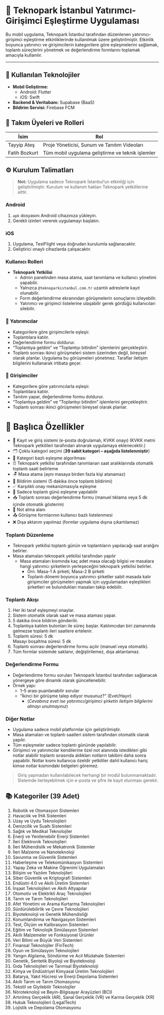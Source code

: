# 🌉 Teknopark İstanbul Yatırımcı-Girişimci Eşleştirme Uygulaması

Bu mobil uygulama, Teknopark İstanbul tarafından düzenlenen yatırımcı-girişimci eşleştirme etkinliklerinde kullanılmak üzere geliştirilmiştir. Etkinlik boyunca yatırımcı ve girişimcilerin kategorilere göre eşleşmelerini sağlamak, toplantı süreçlerini yönetmek ve değerlendirme formlarını toplamak amacıyla kullanılır.

---

## 🧪 Kullanılan Teknolojiler

- **Mobil Geliştirme:**
  - Android: Flutter
  - iOS: Swift
- **Backend & Veritabanı:** Supabase (BaaS)
- **Bildirim Servisi:** Firebase FCM

## 👥 Takım Üyeleri ve Rolleri

| İsim         | Rol                                      |
|--------------|-------------------------------------------|
| Tayyip Ateş  | Proje Yöneticisi, Sunum ve Tanıtım Videoları |
| Fatih Bozkurt| Tüm mobil uygulama geliştirme ve teknik işlemler |

## ⚙️ Kurulum Talimatları

> **Not:** Uygulama sadece Teknopark İstanbul’un etkinliği için geliştirilmiştir. Kurulum ve kullanım hakları Teknopark yetkililerine aittir.

### Android
1. `apk` dosyasını Android cihazınıza yükleyin.
2. Gerekli izinleri vererek uygulamayı başlatın.

### iOS
1. Uygulama, TestFlight veya doğrudan kurulumla sağlanacaktır.
2. Geliştirici onaylı cihazlarda çalışacaktır.

### Kullanıcı Rolleri
- **Teknopark Yetkilisi**
  - Admin panelinden masa atama, saat tanımlama ve kullanıcı yönetimi yapabilir.
  - Yalnızca `@teknoparkistanbul.com.tr` uzantılı adreslerle kayıt olunabilir.
  - Form değerlendirme ekranından görüşmelerin sonuçlarını izleyebilir.
  - Yatırımcı ve girişimci listelerine ulaşabilir gerek gördüğü kullanıcıları silebilir.

### 💼 Yatırımcılar

- Kategorilere göre girişimcilerle eşleşir.
- Toplantılara katılır.
- Değerlendirme formu doldurur.
- “Toplantıya geldim” ve “Toplantıyı bitirdim” işlemlerini gerçekleştirir.
- Toplantı sonrası ikinci görüşmeleri sistem üzerinden değil, bireysel olarak planlar. Uygulama bu görüşmeleri yönetmez. Taraflar iletişim bilgilerini kullanarak irtibata geçer.

### 🚀 Girişimciler

- Kategorilere göre yatırımcılarla eşleşir.
- Toplantılara katılır.
- Tanıtım yapar, değerlendirme formu doldurur.
- “Toplantıya geldim” ve “Toplantıyı bitirdim” işlemlerini gerçekleştirir.
- Toplantı sonrası ikinci görüşmeleri bireysel olarak planlar.

# 🧩 Başlıca Özellikler

- 🔐 Kayıt ve giriş sistemi (e-posta doğrulamalı, KVKK onayı) (KVKK metni Teknopark yetkilileri tarafından alınarak uygulamaya eklenecektir.)
- 🗂️ Çoklu kategori seçimi (**39 sabit kategori – aşağıda listelenmiştir**)
- 🧠 Kategori bazlı eşleşme algoritması
- ⏰ Teknopark yetkilisi tarafından tanımlanan saat aralıklarında otomatik toplantı saati belirleme
- 🪑 Masa atama (aynı masaya birden fazla kişi atanamaz)
- 📲 Bildirim sistemi (5 dakika önce toplantı bildirimi)
- ✅ Karşılıklı onay mekanizmasıyla eşleşme
- 📅 Sadece toplantı günü eşleşme yapılabilir
- 📥 Toplantı sonrası değerlendirme formu (manuel tıklama veya 5 dk içinde otomatik gösterim)
- 📝 Not alma alanı
- 📤 Görüşme formlarının kullanıcı bazlı listelenmesi
- ❌ Dışa aktarım yapılmaz (formlar uygulama dışına çıkartılamaz)

### Toplantı Düzenleme
- Teknopark yetkilisi toplantı günün ve toplantıların yapılacağı saat aralığını belirler.
- Masa atamaları teknopark yetkilisi tarafından yapılır
  - Masa atamaları kısmında kaç adet masa olacağı bilgisi ve masalara hangi yatırımcı şirketlerin yerleşeceğini teknopark yetkilisi belirler.
    - Örn. Masa-1 A şirketi, Masa-2 B şirketi
    - Toplantı dönemi boyunca yatırımcı şirketler sabit masada kalır girişimciler görüşmeleri yapmak için uygulamadan eşleştikleri şirketleri ve bulundukları masaları takip edebilir.
    
### Toplantı Akışı
1. Her iki taraf eşleşmeyi onaylar.
2. Sistem otomatik olarak saat ve masa ataması yapar.
3. 5 dakika önce bildirim gönderilir.
4. Toplantıya katılım butonları ile süreç başlar. Katılımcıdan biri zamanında gelmezse toplantı ileri saatlere ertelenir.
5. Toplantı süresi: 5 dk  
   Masayı boşaltma süresi: 5 dk
6. Toplantı sonrası değerlendirme formu açılır (manuel veya otomatik).
7. Tüm formlar sistemde saklanır, değiştirilemez, dışa aktarılamaz.

### Değerlendirme Formu
- Değerlendirme formu soruları Teknopark İstanbul tarafından sağlanacak yönergeye göre dinamik olarak güncellenebilir.
- Örnek yapı:
  - 1–5 arası puanlanabilir sorular
  - “İkinci bir görüşme talep ediyor musunuz?” (Evet/Hayır)
    - (*Cevabınız evet ise yatırımcı/girişimci şirketin iletişim bilgilerini almayı unutmayınız*)

### Diğer Notlar
- Uygulama sadece mobil platformlar için geliştirilmiştir.
- Masa atamaları ve toplantı saatleri sistem tarafından otomatik olarak yapılır.
- Tüm eşleşmeler sadece toplantı gününde yapılabilir.
- Girişimci ve yatırımcılar kendilerine özel not alanında istedikleri gibi notlar alabilir toplantı sırasında aldıkları notların takibini daha sonra yapabilir. Notlar kısmı kullanıcıa özeldir yetkililer dahil kullanıcı hariç kimse notlar kısmındaki belgeleri göremez.
> Giriş yapmadan kullanılabilecek herhangi bir modül bulunmamaktadır. Sistemde ilerleyebilmek için e-posta ve şifre ile kayıt olunması gerekir.

## 📚 Kategoriler (39 Adet)

1. Robotik ve Otomasyon Sistemleri  
2. Havacılık ve İHA Sistemleri  
3. Uzay ve Uydu Teknolojileri  
4. Denizcilik ve Sualtı Sistemleri  
5. Sağlık ve Medikal Teknolojiler  
6. Enerji ve Yenilenebilir Enerji Sistemleri  
7. İleri Elektronik Teknolojileri  
8. İleri Mühendislik ve Mekatronik Sistemler  
9. İleri Malzeme ve Nanoteknoloji  
10. Savunma ve Güvenlik Sistemleri  
11. Haberleşme ve Telekomünikasyon Sistemleri  
12. Yapay Zeka ve Makine Öğrenimi Uygulamaları  
13. Bilişim ve Yazılım Teknolojileri  
14. Siber Güvenlik ve Kriptografi Sistemleri  
15. Endüstri 4.0 ve Akıllı Üretim Sistemleri  
16. İnşaat Teknolojileri ve Akıllı Altyapılar  
17. Otomotiv ve Elektrikli Araç Teknolojileri  
18. Tarım ve Tarım Teknolojileri  
19. Afet Yönetimi ve Arama Kurtarma Teknolojileri  
20. Sürdürülebilirlik ve Çevre Teknolojileri  
21. Biyoteknoloji ve Genetik Mühendisliği  
22. Konumlandırma ve Navigasyon Sistemleri  
23. Test, Ölçüm ve Kalibrasyon Sistemleri  
24. Eğitim ve Teknolojik Simülasyon Sistemleri  
25. Akıllı Malzemeler ve Fonksiyonel Ürünler  
26. Veri Bilimi ve Büyük Veri Sistemleri  
27. Finansal Teknolojiler (FinTech)  
28. Oyun ve Simülasyon Teknolojileri  
29. Yangın Algılama, Söndürme ve Acil Müdahale Sistemleri  
30. Genetik, Sentetik Biyoloji ve Biyoteknoloji  
31. Gıda Teknolojileri ve Tarımsal Biyoteknoloji  
32. Kimya ve Endüstriyel Kimyasal Üretim Teknolojileri  
33. Batarya, Yakıt Hücresi ve Enerji Depolama Sistemleri  
34. Akıllı Tarım ve Tarım Otomasyonu  
35. Tekstil ve Giyilebilir Teknolojiler  
36. Nöroteknoloji ve Beyin-Bilgisayar Arayüzleri (BCI)  
37. Artırılmış Gerçeklik (AR), Sanal Gerçeklik (VR) ve Karma Gerçeklik (XR)  
38. Hukuk Teknolojileri (LegalTech)  
39. Lojistik ve Depolama Otomasyonu